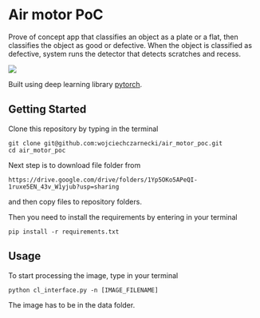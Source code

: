# Air motor PoC
Prove of concept app that classifies an object as a plate or a flat, then classifies the object as good or defective. When the object is classified as defective, system runs the detector that detects scratches and recess.

![](https://i.ibb.co/L87pyC7/img.jpg)

Built using deep learning library [pytorch](https://github.com/pytorch/pytorch).

## Getting Started

Clone this repository by typing in the terminal
```
git clone git@github.com:wojciechczarnecki/air_motor_poc.git
cd air_motor_poc
```

Next step is to download file folder from
```
https://drive.google.com/drive/folders/1Yp5OKo5APeQI-1ruxe5EN_43v_W1yjub?usp=sharing
```
and then copy files to repository folders.

Then you need to install the requirements by entering in your terminal
```
pip install -r requirements.txt
```

## Usage

To start processing the image, type in your terminal
```
python cl_interface.py -n [IMAGE_FILENAME]
```

The image has to be in the data folder.
